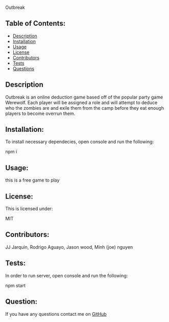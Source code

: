 Outbreak

    
## Table of Contents:
* [Description](#description)
* [Installation](#installation)
* [Usage](#usage)
* [License](#license)
* [Contributors](#contribute)
* [Tests](#tests)
* [Questions](#questions)
  
## Description

Outbreak is an online deduction game based off of the popular party game Werewolf. Each player will be assigned a role and will attempt to deduce who the zombies are and exile them from the camp before they eat enough players to become overrun them. 

## Installation: 
To install necessary dependecies, open console and run the following:

npm i

## Usage:

this is a free game to play

## License:
This is licensed under: 

MIT

## Contributors:

JJ Jarquin, Rodrigo Aguayo, Jason wood, Minh (joe) nguyen

## Tests:
In order to run server, open console and run the following: 

npm start


## Question:
If you have any questions contact me on [GitHub](https://github.com/jjarquin1)  


